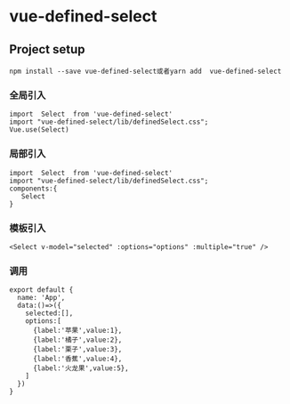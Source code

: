 # vue-defined-select

## Project setup
```
npm install --save vue-defined-select或者yarn add  vue-defined-select
```



### 全局引入
```
import  Select  from 'vue-defined-select'
import "vue-defined-select/lib/definedSelect.css";
Vue.use(Select)
```


### 局部引入
```
import  Select  from 'vue-defined-select'
import "vue-defined-select/lib/definedSelect.css";
components:{
   Select
}
```



### 模板引入
```
<Select v-model="selected" :options="options" :multiple="true" />
```




### 调用
```
export default {
  name: 'App',
  data:()=>({
    selected:[],
    options:[
      {label:'苹果',value:1},
      {label:'橘子',value:2},
      {label:'栗子',value:3},
      {label:'香蕉',value:4},
      {label:'火龙果',value:5},
    ]
  })
}
```

